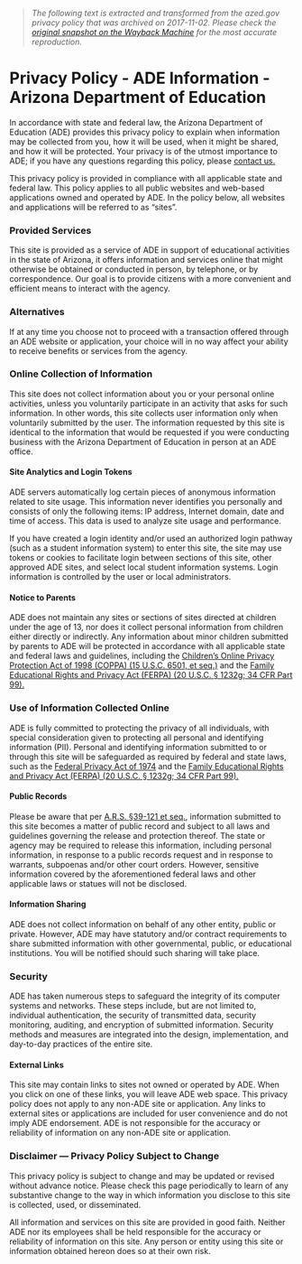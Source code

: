 > *The following text is extracted and transformed from the azed.gov privacy policy that was archived on 2017-11-02. Please check the [original snapshot on the Wayback Machine](https://web.archive.org/web/20171102030250id_/http%3A//www.azed.gov/adeinfo/privacy-policy) for the most accurate reproduction.*

# Privacy Policy - ADE Information - Arizona Department of Education

In accordance with state and federal law, the Arizona Department of Education (ADE) provides this privacy policy to explain when information may be collected from you, how it will be used, when it might be shared, and how it will be protected. Your privacy is of the utmost importance to ADE; if you have any questions regarding this policy, please [contact us.](http://www.azed.gov/adeinfo/contact/)

This privacy policy is provided in compliance with all applicable state and federal law. This policy applies to all public websites and web-based applications owned and operated by ADE. In the policy below, all websites and applications will be referred to as “sites”.

### Provided Services

This site is provided as a service of ADE in support of educational activities in the state of Arizona, it offers information and services online that might otherwise be obtained or conducted in person, by telephone, or by correspondence. Our goal is to provide citizens with a more convenient and efficient means to interact with the agency.

### Alternatives

If at any time you choose not to proceed with a transaction offered through an ADE website or application, your choice will in no way affect your ability to receive benefits or services from the agency.

### Online Collection of Information

This site does not collect information about you or your personal online activities, unless you voluntarily participate in an activity that asks for such information. In other words, this site collects user information only when voluntarily submitted by the user. The information requested by this site is identical to the information that would be requested if you were conducting business with the Arizona Department of Education in person at an ADE office.

#### Site Analytics and Login Tokens

ADE servers automatically log certain pieces of anonymous information related to site usage. This information never identifies you personally and consists of only the following items: IP address, Internet domain, date and time of access. This data is used to analyze site usage and performance.

If you have created a login identity and/or used an authorized login pathway (such as a student information system) to enter this site, the site may use tokens or cookies to facilitate login between sections of this site, other approved ADE sites, and select local student information systems. Login information is controlled by the user or local administrators.

#### Notice to Parents

ADE does not maintain any sites or sections of sites directed at children under the age of 13, nor does it collect personal information from children either directly or indirectly. Any information about minor children submitted by parents to ADE will be protected in accordance with all applicable state and federal laws and guidelines, including the [Children’s Online Privacy Protection Act of 1998 (COPPA) (15 U.S.C. 6501, et seq.)](https://www.ftc.gov/enforcement/rules/rulemaking-regulatory-reform-proceedings/childrens-online-privacy-protection-rule) and the [Family Educational Rights and Privacy Act (FERPA) (20 U.S.C. § 1232g; 34 CFR Part 99).](http://www2.ed.gov/policy/gen/guid/fpco/ferpa/index.html)

### Use of Information Collected Online

ADE is fully committed to protecting the privacy of all individuals, with special consideration given to protecting all personal and identifying information (PII). Personal and identifying information submitted to or through this site will be safeguarded as required by federal and state laws, such as the [Federal Privacy Act of 1974](http://www.justice.gov/opcl/privacyact1974.htm) and the [Family Educational Rights and Privacy Act (FERPA) (20 U.S.C. § 1232g; 34 CFR Part 99).](http://www2.ed.gov/policy/gen/guid/fpco/ferpa/index.html)

#### Public Records

Please be aware that per [A.R.S. §39-121 et seq.](http://www.azleg.gov/ArizonaRevisedStatutes.asp?Title=39), information submitted to this site becomes a matter of public record and subject to all laws and guidelines governing the release and protection thereof. The state or agency may be required to release this information, including personal information, in response to a public records request and in response to warrants, subpoenas and/or other court orders. However, sensitive information covered by the aforementioned federal laws and other applicable laws or statues will not be disclosed.

#### Information Sharing

ADE does not collect information on behalf of any other entity, public or private. However, ADE may have statutory and/or contract requirements to share submitted information with other governmental, public, or educational institutions. You will be notified should such sharing will take place.

### Security

ADE has taken numerous steps to safeguard the integrity of its computer systems and networks. These steps include, but are not limited to, individual authentication, the security of transmitted data, security monitoring, auditing, and encryption of submitted information. Security methods and measures are integrated into the design, implementation, and day-to-day practices of the entire site.

#### External Links

This site may contain links to sites not owned or operated by ADE. When you click on one of these links, you will leave ADE web space. This privacy policy does not apply to any non-ADE site or application. Any links to external sites or applications are included for user convenience and do not imply ADE endorsement. ADE is not responsible for the accuracy or reliability of information on any non-ADE site or application.

### Disclaimer — Privacy Policy Subject to Change

This privacy policy is subject to change and may be updated or revised without advance notice. Please check this page periodically to learn of any substantive change to the way in which information you disclose to this site is collected, used, or disseminated.

All information and services on this site are provided in good faith. Neither ADE nor its employees shall be held responsible for the accuracy or reliability of information on this site. Any person or entity using this site or information obtained hereon does so at their own risk.
